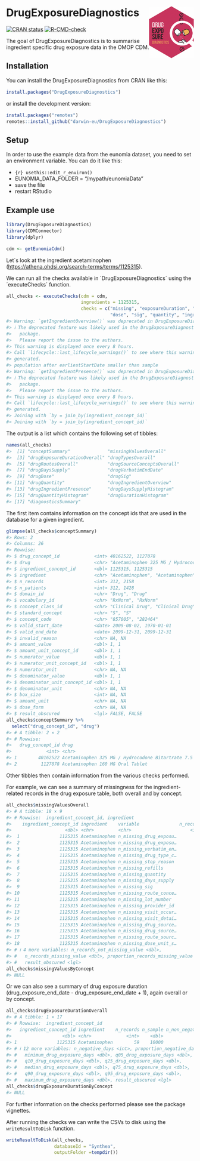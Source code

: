 
<!-- README.md is generated from README.Rmd. Please edit that file -->

# DrugExposureDiagnostics <img src='man/figures/DrugExposureDiagnostics.png' align="right" height="139"/>

<!-- badges: start -->

[![CRAN
status](https://www.r-pkg.org/badges/version/DrugExposureDiagnostics)](https://CRAN.R-project.org/package=DrugExposureDiagnostics)
[![R-CMD-check](https://github.com/darwin-eu/DrugExposureDiagnostics/workflows/R-CMD-check/badge.svg)](https://github.com/darwin-eu/DrugExposureDiagnostics/actions)
<!-- badges: end -->

The goal of DrugExposureDiagnostics is to summarise ingredient specific
drug exposure data in the OMOP CDM.

## Installation

You can install the DrugExposureDiagnostics from CRAN like this:

``` r
install.packages("DrugExposureDiagnostics")
```

or install the development version:

``` r
install.packages("remotes")
remotes::install_github("darwin-eu/DrugExposureDiagnostics")
```

## Setup

In order to use the example data from the eunomia dataset, you need to
set an environment variable. You can do it like this:

- `{r} usethis::edit_r_environ()`
- EUNOMIA_DATA_FOLDER = “/mypath/eunomiaData”
- save the file
- restart RStudio

## Example use

``` r
library(DrugExposureDiagnostics)
library(CDMConnector)
library(dplyr)
```

``` r
cdm <- getEunomiaCdm()
```

Let´s look at the ingredient acetaminophen
(<https://athena.ohdsi.org/search-terms/terms/1125315>).

We can run all the checks available in ´DrugExposureDiagnostics´ using
the ´executeChecks´ function.

``` r
all_checks <- executeChecks(cdm = cdm, 
                            ingredients = 1125315, 
                            checks = c("missing", "exposureDuration", "type", "route", "sourceConcept", "daysSupply", "verbatimEndDate", 
                                       "dose", "sig", "quantity", "ingredientOverview", "ingredientPresence", "histogram", "diagnosticsSummary"))
#> Warning: `getIngredientOverview()` was deprecated in DrugExposureDiagnostics 0.4.7.
#> ℹ The deprecated feature was likely used in the DrugExposureDiagnostics
#>   package.
#>   Please report the issue to the authors.
#> This warning is displayed once every 8 hours.
#> Call `lifecycle::last_lifecycle_warnings()` to see where this warning was
#> generated.
#> population after earliestStartDate smaller than sample
#> Warning: `getIngredientPresence()` was deprecated in DrugExposureDiagnostics 0.4.7.
#> ℹ The deprecated feature was likely used in the DrugExposureDiagnostics
#>   package.
#>   Please report the issue to the authors.
#> This warning is displayed once every 8 hours.
#> Call `lifecycle::last_lifecycle_warnings()` to see where this warning was
#> generated.
#> Joining with `by = join_by(ingredient_concept_id)`
#> Joining with `by = join_by(ingredient_concept_id)`
```

The output is a list which contains the following set of tibbles:

``` r
names(all_checks)
#>  [1] "conceptSummary"              "missingValuesOverall"       
#>  [3] "drugExposureDurationOverall" "drugTypesOverall"           
#>  [5] "drugRoutesOverall"           "drugSourceConceptsOverall"  
#>  [7] "drugDaysSupply"              "drugVerbatimEndDate"        
#>  [9] "drugDose"                    "drugSig"                    
#> [11] "drugQuantity"                "drugIngredientOverview"     
#> [13] "drugIngredientPresence"      "drugDaysSupplyHistogram"    
#> [15] "drugQuantityHistogram"       "drugDurationHistogram"      
#> [17] "diagnosticsSummary"
```

The first item contains information on the concept ids that are used in
the database for a given ingredient.

``` r
glimpse(all_checks$conceptSummary)
#> Rows: 2
#> Columns: 26
#> Rowwise: 
#> $ drug_concept_id             <int> 40162522, 1127078
#> $ drug                        <chr> "Acetaminophen 325 MG / Hydrocodone Bitart…
#> $ ingredient_concept_id       <dbl> 1125315, 1125315
#> $ ingredient                  <chr> "Acetaminophen", "Acetaminophen"
#> $ n_records                   <int> 312, 2158
#> $ n_patients                  <int> 312, 1428
#> $ domain_id                   <chr> "Drug", "Drug"
#> $ vocabulary_id               <chr> "RxNorm", "RxNorm"
#> $ concept_class_id            <chr> "Clinical Drug", "Clinical Drug"
#> $ standard_concept            <chr> "S", "S"
#> $ concept_code                <chr> "857005", "282464"
#> $ valid_start_date            <date> 2009-08-02, 1970-01-01
#> $ valid_end_date              <date> 2099-12-31, 2099-12-31
#> $ invalid_reason              <chr> NA, NA
#> $ amount_value                <dbl> 1, 1
#> $ amount_unit_concept_id      <dbl> 1, 1
#> $ numerator_value             <dbl> 1, 1
#> $ numerator_unit_concept_id   <dbl> 1, 1
#> $ numerator_unit              <chr> NA, NA
#> $ denominator_value           <dbl> 1, 1
#> $ denominator_unit_concept_id <dbl> 1, 1
#> $ denominator_unit            <chr> NA, NA
#> $ box_size                    <int> NA, NA
#> $ amount_unit                 <chr> NA, NA
#> $ dose_form                   <chr> NA, NA
#> $ result_obscured             <lgl> FALSE, FALSE
all_checks$conceptSummary %>% 
  select("drug_concept_id", "drug")
#> # A tibble: 2 × 2
#> # Rowwise: 
#>   drug_concept_id drug                                                          
#>             <int> <chr>                                                         
#> 1        40162522 Acetaminophen 325 MG / Hydrocodone Bitartrate 7.5 MG Oral Tab…
#> 2         1127078 Acetaminophen 160 MG Oral Tablet
```

Other tibbles then contain information from the various checks
performed.

For example, we can see a summary of missingness for the
ingredient-related records in the drug exposure table, both overall and
by concept.

``` r
all_checks$missingValuesOverall
#> # A tibble: 18 × 9
#> # Rowwise:  ingredient_concept_id, ingredient
#>    ingredient_concept_id ingredient    variable               n_records n_sample
#>                    <dbl> <chr>         <chr>                      <int>    <dbl>
#>  1               1125315 Acetaminophen n_missing_drug_exposu…        59    10000
#>  2               1125315 Acetaminophen n_missing_drug_exposu…        59    10000
#>  3               1125315 Acetaminophen n_missing_verbatim_en…        59    10000
#>  4               1125315 Acetaminophen n_missing_drug_type_c…        59    10000
#>  5               1125315 Acetaminophen n_missing_stop_reason         59    10000
#>  6               1125315 Acetaminophen n_missing_refills             59    10000
#>  7               1125315 Acetaminophen n_missing_quantity            59    10000
#>  8               1125315 Acetaminophen n_missing_days_supply         59    10000
#>  9               1125315 Acetaminophen n_missing_sig                 59    10000
#> 10               1125315 Acetaminophen n_missing_route_conce…        59    10000
#> 11               1125315 Acetaminophen n_missing_lot_number          59    10000
#> 12               1125315 Acetaminophen n_missing_provider_id         59    10000
#> 13               1125315 Acetaminophen n_missing_visit_occur…        59    10000
#> 14               1125315 Acetaminophen n_missing_visit_detai…        59    10000
#> 15               1125315 Acetaminophen n_missing_drug_source…        59    10000
#> 16               1125315 Acetaminophen n_missing_drug_source…        59    10000
#> 17               1125315 Acetaminophen n_missing_route_sourc…        59    10000
#> 18               1125315 Acetaminophen n_missing_dose_unit_s…        59    10000
#> # ℹ 4 more variables: n_records_not_missing_value <dbl>,
#> #   n_records_missing_value <dbl>, proportion_records_missing_value <dbl>,
#> #   result_obscured <lgl>
all_checks$missingValuesByConcept
#> NULL
```

Or we can also see a summary of drug exposure duration
(drug_exposure_end_date - drug_exposure_end_date + 1), again overall or
by concept.

``` r
all_checks$drugExposureDurationOverall
#> # A tibble: 1 × 17
#> # Rowwise:  ingredient_concept_id
#>   ingredient_concept_id ingredient    n_records n_sample n_non_negative_days
#>                   <dbl> <chr>             <int>    <dbl>               <int>
#> 1               1125315 Acetaminophen        59    10000                  59
#> # ℹ 12 more variables: n_negative_days <int>, proportion_negative_days <dbl>,
#> #   minimum_drug_exposure_days <dbl>, q05_drug_exposure_days <dbl>,
#> #   q10_drug_exposure_days <dbl>, q25_drug_exposure_days <dbl>,
#> #   median_drug_exposure_days <dbl>, q75_drug_exposure_days <dbl>,
#> #   q90_drug_exposure_days <dbl>, q95_drug_exposure_days <dbl>,
#> #   maximum_drug_exposure_days <dbl>, result_obscured <lgl>
all_checks$drugExposureDurationByConcept
#> NULL
```

For further information on the checks performed please see the package
vignettes.

After running the checks we can write the CSVs to disk using the
`writeResultToDisk` function.

``` r
writeResultToDisk(all_checks,
                  databaseId = "Synthea", 
                  outputFolder =tempdir())
```
